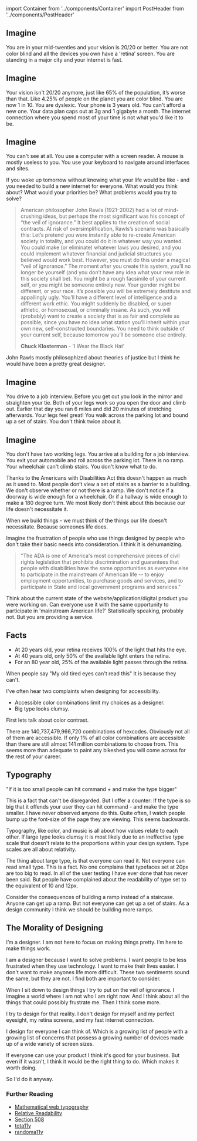 import Container from '../components/Container'
import PostHeader from '../components/PostHeader'

<Container>
  <PostHeader 
    title="The Veil of Ignorance"
    published="23-03-2016"
  />


## Imagine

You are in your mid-twenties and your vision is 20/20 or better. You are not color blind and all the devices you own have a ‘retina’ screen. You are standing in a major city and your internet is fast.

## Imagine

Your vision isn't 20/20 anymore, just like 65% of the population, it’s worse than that. Like 4.25% of people on the planet you are color blind. You are now 1 in 10\. You are dyslexic. Your phone is 3 years old. You can't afford a new one. Your data plan caps out at 3g and 1 gigabyte a month. The internet connection where you spend most of your time is not what you'd like it to be.

## Imagine

You can't see at all. You use a computer with a screen reader. A mouse is mostly useless to you. You use your keyboard to navigate around interfaces and sites.

If you woke up tomorrow without knowing what your life would be like - and you needed to build a new internet for everyone. What would you think about? What would your priorities be? What problems would you try to solve?

> American philosopher John Rawls (1921–2002) had a lot of mind-crushing ideas, but perhaps the most significant was his concept of “the veil of ignorance.” It best applies to the creation of social contracts. At risk of oversimplification, Rawls’s scenario was basically this: Let’s pretend you were instantly able to re-create American society in totality, and you could do it in whatever way you wanted. You could make (or eliminate) whatever laws you desired, and you could implement whatever financial and judicial structures you believed would work best. However, you must do this under a magical “veil of ignorance.” The moment after you create this system, you’ll no longer be yourself (and you don’t have any idea what your new role in this society shall be). You might be a rough facsimile of your current self, or you might be someone entirely new. Your gender might be different, or your race. It’s possible you will be extremely destitute and appallingly ugly. You’ll have a different level of intelligence and a different work ethic. You might suddenly be disabled, or super athletic, or homosexual, or criminally insane. As such, you will (probably) want to create a society that is as fair and complete as possible, since you have no idea what station you’ll inherit within your own new, self-constructed boundaries. You need to think outside of your current self, because tomorrow you’ll be someone else entirely.
> 
> **Chuck Klosterman** - 'I Wear the Black Hat'

John Rawls mostly philosophized about theories of justice but I think he would have been a pretty great designer.

## Imagine

You drive to a job interview. Before you get out you look in the mirror and straighten your tie. Both of your legs work so you open the door and climb out. Earlier that day you ran 6 miles and did 20 minutes of stretching afterwards. Your legs feel great! You walk across the parking lot and bound up a set of stairs. You don't think twice about it.

## Imagine

You don't have two working legs. You arrive at a building for a job interview. You exit your automobile and roll across the parking lot. There is no ramp. Your wheelchair can't climb stairs. You don't know what to do.

Thanks to the Americans with Disabilities Act this doesn't happen as much as it used to. Most people don’t view a set of stairs as a barrier to a building. We don't observe whether or not there is a ramp. We don't notice if a doorway is wide enough for a wheelchair. Or if a hallway is wide enough to make a 180 degree turn. We most likely don't think about this because our life doesn't necessitate it.

When we build things - we must think of the things our life doesn't necessitate. Because someones life does.

Imagine the frustration of people who use things designed by people who don't take their basic needs into consideration. I think it is dehumanizing.

> "The ADA is one of America's most comprehensive pieces of civil rights legislation that prohibits discrimination and guarantees that people with disabilities have the same opportunities as everyone else to participate in the mainstream of American life -- to enjoy employment opportunities, to purchase goods and services, and to participate in State and local government programs and services."

Think about the current state of the website/application/digital product you were working on. Can everyone use it with the same opportunity to participate in 'mainstream American life?' Statistically speaking, probably not. But you are providing a service.

## Facts

*   At 20 years old, your retina receives 100% of the light that hits the eye.
*   At 40 years old, only 50% of the available light enters the retina.
*   For an 80 year old, 25% of the available light passes through the retina.

When people say "My old tired eyes can't read this" It is because they can't.

I've often hear two complaints when designing for accessibility.

*   Accessible color combinations limit my choices as a designer.
*   Big type looks clumsy.

First lets talk about color contrast.

There are 140,737,479,966,720 combinations of hexcodes. Obviously not all of them are accessible. If only 1% of all color combinations are accessible than there are still almost 141 million combinations to choose from. This seems more than adequate to paint any bikeshed you will come across for the rest of your career.

## Typography

"If it is too small people can hit command + and make the type bigger"

This is a fact that can't be disregarded. But I offer a counter: If the type is so big that it offends your user they can hit command - and make the type smaller. I have never observed anyone do this. Quite often, I watch people bump up the font-size of the page they are viewing. This seems backwards.

Typography, like color, and music is all about how values relate to each other. If large type looks clumsy it is most likely due to an ineffective type scale that doesn't relate to the proportions within your design system. Type scales are all about relativity.

The thing about large type, is that everyone can read it. Not everyone can read small type. This is a fact. No one complains that typefaces set at 20px are too big to read. In all of the user testing I have ever done that has never been said. But people have complained about the readability of type set to the equivalent of 10 and 12px.

Consider the consequences of building a ramp instead of a staircase. Anyone can get up a ramp. But not everyone can get up a set of stairs. As a design community I think we should be building more ramps.

## The Morality of Designing

I’m a designer. I am not here to focus on making things pretty. I’m here to make things work.

I am a designer because I want to solve problems. I want people to be less frustrated when they use technology. I want to make their lives easier. I don't want to make anyones life more difficult. These two sentiments sound the same, but they are not. I find both are important to consider.

When I sit down to design things I try to put on the veil of ignorance. I imagine a world where I am not who I am right now. And I think about all the things that could possibly frustrate me. Then I think some more.

I try to design for that reality. I don't design for myself and my perfect eyesight, my retina screens, and my fast internet connection.

I design for everyone I can think of. Which is a growing list of people with a growing list of concerns that possess a growing number of devices made up of a wide variety of screen sizes.

If everyone can use your product I think it's good for your business. But even if it wasn't, I think it would be the right thing to do. Which makes it worth doing.

So I'd do it anyway.

### Further Reading

- [Mathematical web typography](http://jxnblk.com/writing/posts/mathematical-web-typography/)
- [Relative Readability](http://wm4.wilsonminer.com/posts/2008/oct/20/relative-readability/)
- [Section 508](http://section508.gov)
- [tota11y](http://khan.github.io/tota11y/)
- [randoma11y](https://randoma11y.com)




</Container>
